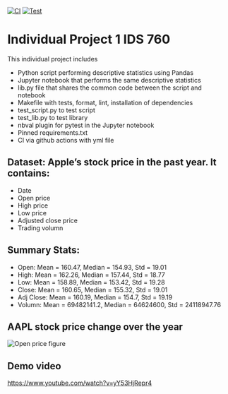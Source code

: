 [![CI](https://github.com/nogibjj/Individual_Project_1_LinHui/actions/workflows/cicd.yml/badge.svg)](https://github.com/nogibjj/Individual_Project_1_LinHui/actions/workflows/cicd.yml)
[![Test](https://github.com/nogibjj/Individual_Project_1_LinHui/actions/workflows/test/badge.svg)](https://github.com/nogibjj/Individual_Project_1_LinHui/actions/workflows/test)

# Individual Project 1 IDS 760

This individual project includes 
- Python script performing descriptive statistics using Pandas
- Jupyter notebook that performs the same descriptive statistics
- lib.py file that shares the common code between the script and notebook
- Makefile with tests, format, lint, installation of dependencies
- test_script.py to test script
- test_lib.py to test library
- nbval plugin for pytest in the Jupyter notebook
- Pinned requirements.txt
- CI via github actions with yml file

## Dataset: Apple’s stock price in the past year. It contains:

- Date
- Open price
- High price
- Low price
- Adjusted close price
- Trading volumn

## Summary Stats:

- Open: Mean = 160.47, Median = 154.93, Std = 19.01
- High: Mean = 162.26, Median = 157.44, Std = 18.77
- Low: Mean = 158.89, Median = 153.42, Std = 19.28
- Close: Mean = 160.65, Median = 155.32, Std = 19.01
- Adj Close: Mean = 160.19, Median = 154.7, Std = 19.19
- Volumn: Mean = 69482141.2, Median = 64624600, Std = 24118947.76

## AAPL stock price change over the year
![Open price figure](https://github.com/nogibjj/Individual_Project_1_LinHui/assets/83142133/bae8b869-bd66-4a44-8c54-d6958688f31b)

## Demo video

https://www.youtube.com/watch?v=yY53HjRepr4









